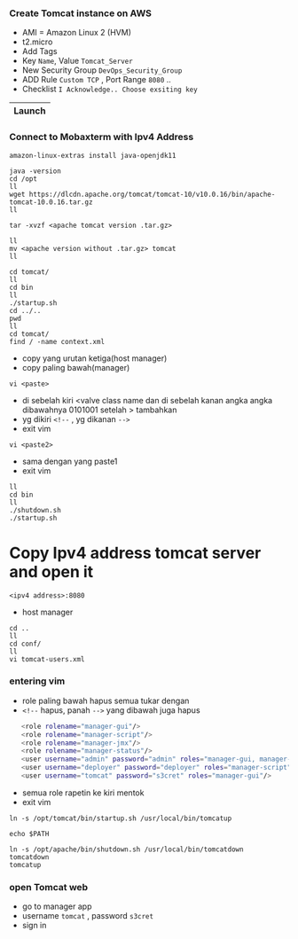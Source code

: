 ### Create Tomcat instance on AWS
- AMI = Amazon Linux 2 (HVM)
- t2.micro
- Add Tags
- Key `Name`, Value `Tomcat_Server`
- New Security Group `DevOps_Security_Group`
- ADD Rule `Custom TCP` , Port Range `8080` ..
- Checklist `I Acknowledge.. Choose exsiting key`

| Launch |
|--------|

### Connect to Mobaxterm with Ipv4 Address
```
amazon-linux-extras install java-openjdk11
```
```
java -version
cd /opt
ll
wget https://dlcdn.apache.org/tomcat/tomcat-10/v10.0.16/bin/apache-tomcat-10.0.16.tar.gz
ll
```
```
tar -xvzf <apache tomcat version .tar.gz>
```
```
ll
mv <apache version without .tar.gz> tomcat
ll
```
```
cd tomcat/
ll
cd bin
ll
./startup.sh
cd ../..
pwd
ll
cd tomcat/
find / -name context.xml
```
- copy yang urutan ketiga(host manager)
- copy paling bawah(manager)
```
vi <paste>
```
- di sebelah kiri <valve class name dan di sebelah kanan angka angka dibawahnya 0101001 setelah > tambahkan
- yg dikiri `<!--` , yg dikanan `-->`
- exit vim
```
vi <paste2> 
```
- sama dengan yang paste1
- exit vim
```
ll
cd bin
ll
./shutdown.sh
./startup.sh 
```
# Copy Ipv4 address tomcat server and open it
`<ipv4 address>:8080`
- host manager
```
cd ..
ll
cd conf/
ll
vi tomcat-users.xml
```
### entering vim
- role paling bawah hapus semua tukar dengan
- `<!--` hapus, panah `-->` yang dibawah juga hapus
 ```sh
	<role rolename="manager-gui"/>
	<role rolename="manager-script"/>
	<role rolename="manager-jmx"/>
	<role rolename="manager-status"/>
	<user username="admin" password="admin" roles="manager-gui, manager-script, manager-jmx, manager-status"/>
	<user username="deployer" password="deployer" roles="manager-script"/>
	<user username="tomcat" password="s3cret" roles="manager-gui"/>
   ```
- semua role rapetin ke kiri mentok
- exit vim
```
ln -s /opt/tomcat/bin/startup.sh /usr/local/bin/tomcatup
```
```
echo $PATH
```
```
ln -s /opt/apache/bin/shutdown.sh /usr/local/bin/tomcatdown
tomcatdown
tomcatup
```

### open Tomcat web
-  go to manager app
-  username `tomcat` , password `s3cret`
-  sign in

